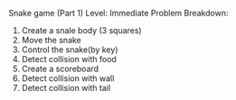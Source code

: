 Snake game (Part 1)
Level: Immediate
Problem Breakdown:
1. Create a snale body (3 squares)
2. Move the snake
3. Control the snake(by key)
4. Detect collision with food
5. Create a scoreboard
6. Detect collision with wall
7. Detect collision with tail